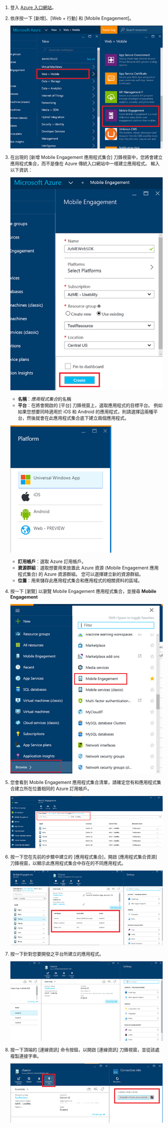 
1. 登入 [Azure 入口網站](https://portal.azure.com)。

2. 依序按一下 [新增]、[Web + 行動] 和 [Mobile Engagement]。

    ![](./media/mobile-engagement-create-app-in-portal-new/browse-azme-extension.png)

3. 在出現的 [新增 Mobile Engagement 應用程式集合]  刀鋒視窗中，您將會建立應用程式集合，而不是像在 Azure 傳統入口網站中一樣建立應用程式。 輸入以下資訊：

    ![](./media/mobile-engagement-create-app-in-portal-new/new-azme-app.png)

    - **名稱**：*應用程式集合*的名稱 
    - **平台**︰在將會開啟的 [平台] 刀鋒視窗上，選取應用程式的目標平台。 例如 如果您想要同時適用於 iOS 和 Android 的應用程式，則請選擇這兩種平台，然後就會在此應用程式集合底下建立兩個應用程式。 

    ![](./media/mobile-engagement-create-app-in-portal-new/choose-platform.png)

    - **訂用帳戶**：選取 Azure 訂用帳戶。 
    - **資源群組**︰選取想要用來放置此 Azure 資源 (Mobile Engagement 應用程式集合) 的 Azure 資源群組。 您可以選擇建立新的資源群組。  
    - **位置**：用來儲存此應用程式集合和應用程式的相關資料的區域。

5. 按一下 [瀏覽] 以瀏覽 Mobile Engagement 應用程式集合，並搜尋 **Mobile Engagement**

    ![](./media/mobile-engagement-create-app-in-portal-new/browse-mobile-engagement-menu.png)

6. 您會看到 Mobile Engagement 應用程式集合清單，請確定您有和應用程式集合建立所在位置相同的 Azure 訂用帳戶。

    ![](./media/mobile-engagement-create-app-in-portal-new/browse-mobile-engagement.png)

7. 按一下您在先前的步驟中建立的 [應用程式集合]，開啟 [應用程式集合資源] 刀鋒視窗，以顯示此應用程式集合中存在的不同應用程式。 

    ![](./media/mobile-engagement-create-app-in-portal-new/mobile-engagement-app-collection.png)

8. 按一下針對您要開發之平台所建立的應用程式。 

    ![](./media/mobile-engagement-create-app-in-portal-new/mobile-engagement-app.png)

9. 按一下頂端的 [連線資訊]  命令按鈕，以開啟 [連線資訊] 刀鋒視窗，並從該處複製連接字串。 

    ![](./media/mobile-engagement-create-app-in-portal-new/app-connection-info.png)


<!--HONumber=Oct16_HO2-->


